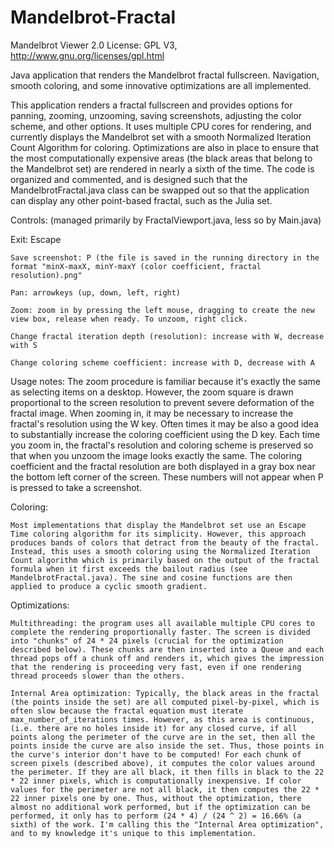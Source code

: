Mandelbrot-Fractal
==================

Mandelbrot Viewer 2.0
License: GPL V3, http://www.gnu.org/licenses/gpl.html

Java application that renders the Mandelbrot fractal fullscreen. Navigation, smooth coloring, and some innovative optimizations are all implemented.

This application renders a fractal fullscreen and provides options for panning, zooming, unzooming, saving screenshots, adjusting the color scheme, and other options. It uses multiple CPU cores for rendering, and currently displays the Mandelbrot set with a smooth Normalized Iteration Count Algorithm for coloring. Optimizations are also in place to ensure that the most computationally expensive areas (the black areas that belong to the Mandelbrot set) are rendered in nearly a sixth of the time. The code is organized and commented, and is designed such that the MandelbrotFractal.java class can be swapped out so that the application can display any other point-based fractal, such as the Julia set. 


Controls: (managed primarily by FractalViewport.java, less so by Main.java)

  Exit: Escape

	Save screenshot: P (the file is saved in the running directory in the format "minX-maxX, minY-maxY (color coefficient, fractal resolution).png"

	Pan: arrowkeys (up, down, left, right)

	Zoom: zoom in by pressing the left mouse, dragging to create the new view box, release when ready. To unzoom, right click.

	Change fractal iteration depth (resolution): increase with W, decrease with S

	Change coloring scheme coefficient: increase with D, decrease with A


Usage notes: The zoom procedure is familiar because it's exactly the same as selecting items on a desktop. However, the zoom square is drawn proportional to the screen resolution to prevent severe deformation of the fractal image. When zooming in, it may be necessary to increase the fractal's resolution using the W key. Often times it may be also a good idea to substantially increase the coloring coefficient using the D key. Each time you zoom in, the fractal's resolution and coloring scheme is preserved so that when you unzoom the image looks exactly the same. The coloring coefficient and the fractal resolution are both displayed in a gray box near the bottom left corner of the screen. These numbers will not appear when P is pressed to take a screenshot.


Coloring:

	Most implementations that display the Mandelbrot set use an Escape Time coloring algorithm for its simplicity. However, this approach produces bands of colors that detract from the beauty of the fractal. Instead, this uses a smooth coloring using the Normalized Iteration Count algorithm which is primarily based on the output of the fractal formula when it first exceeds the bailout radius (see MandelbrotFractal.java). The sine and cosine functions are then applied to produce a cyclic smooth gradient.


Optimizations:

	Multithreading: the program uses all available multiple CPU cores to complete the rendering proportionally faster. The screen is divided into "chunks" of 24 * 24 pixels (crucial for the optimization described below). These chunks are then inserted into a Queue and each thread pops off a chunk off and renders it, which gives the impression that the rendering is proceeding very fast, even if one rendering thread proceeds slower than the others.

	Internal Area optimization: Typically, the black areas in the fractal (the points inside the set) are all computed pixel-by-pixel, which is often slow because the fractal equation must iterate max_number_of_iterations times. However, as this area is continuous, (i.e. there are no holes inside it) for any closed curve, if all points along the perimeter of the curve are in the set, then all the points inside the curve are also inside the set. Thus, those points in the curve's interior don't have to be computed! For each chunk of screen pixels (described above), it computes the color values around the perimeter. If they are all black, it then fills in black to the 22 * 22 inner pixels, which is computationally inexpensive. If color values for the perimeter are not all black, it then computes the 22 * 22 inner pixels one by one. Thus, without the optimization, there almost no additional work performed, but if the optimization can be performed, it only has to perform (24 * 4) / (24 ^ 2) = 16.66% (a sixth) of the work. I'm calling this the "Internal Area optimization", and to my knowledge it's unique to this implementation.